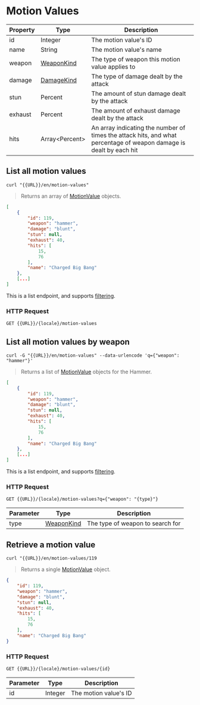 [MotionValue]: #motion-values

# Motion Values
|Property|Type|Description|
|---|---|---|
|id|Integer|The motion value's ID|
|name|String|The motion value's name|
|weapon|[WeaponKind](#weaponkind)|The type of weapon this motion value applies to|
|damage|[DamageKind](#damagekind)|The type of damage dealt by the attack|
|stun|Percent|The amount of stun damage dealt by the attack|
|exhaust|Percent|The amount of exhaust damage dealt by the attack|
|hits|Array&lt;Percent>|An array indicating the number of times the attack hits, and what percentage of weapon damage is dealt by each hit|

## List all motion values
```shell
curl "{{URL}}/en/motion-values"
```

> Returns an array of [MotionValue] objects.

```json
[
    {
        "id": 119,
        "weapon": "hammer",
        "damage": "blunt",
        "stun": null,
        "exhaust": 40,
        "hits": [
            15,
            76
        ],
        "name": "Charged Big Bang"
    },
    [...]
]
```

This is a list endpoint, and supports [filtering](#filtering-objects-in-the-response).

### HTTP Request
`GET {{URL}}/{locale}/motion-values`

## List all motion values by weapon
```shell
curl -G "{{URL}}/en/motion-values" --data-urlencode 'q={"weapon": "hammer"}'
```

> Returns a list of [MotionValue] objects for the Hammer.

```json
[
    {
        "id": 119,
        "weapon": "hammer",
        "damage": "blunt",
        "stun": null,
        "exhaust": 40,
        "hits": [
            15,
            76
        ],
        "name": "Charged Big Bang"
    },
    [...]
]
```

This is a list endpoint, and supports [filtering](#filtering-objects-in-the-response).

### HTTP Request
`GET {{URL}}/{locale}/motion-values?q={"weapon": "{type}"}`

|Parameter|Type|Description|
|---|---|---|
|type|[WeaponKind](#weaponkind)|The type of weapon to search for|

## Retrieve a motion value
```shell
curl "{{URL}}/en/motion-values/119
```

> Returns a single [MotionValue] object.

```json
{
    "id": 119,
    "weapon": "hammer",
    "damage": "blunt",
    "stun": null,
    "exhaust": 40,
    "hits": [
        15,
        76
    ],
    "name": "Charged Big Bang"
}
```

### HTTP Request
`GET {{URL}}/{locale}/motion-values/{id}`

|Parameter|Type|Description|
|---|---|---|
|id|Integer|The motion value's ID|
